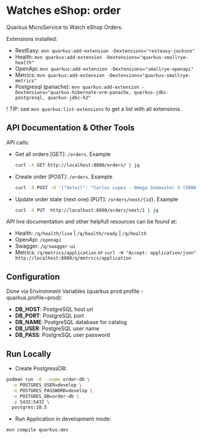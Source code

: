 # Watches eShop: order

Quarkus MicroService to Watch eShop Orders.

Extensions installed:
- RestEasy: `mvn quarkus:add-extension -Dextensions="resteasy-jackson"`
- Health: `mvn quarkus:add-extension -Dextensions="quarkus-smallrye-health"`
- OpenApi: `mvn quarkus:add-extension -Dextensions="smallrye-openapi"`
- Metrics: `mvn quarkus:add-extension -Dextensions="quarkus-smallrye-metrics"`
- Postgresql (panache): `mvn quarkus:add-extension -Dextensions="quarkus-hibernate-orm-panache, quarkus-jdbc-postgresql, quarkus-jdbc-h2"`

! TIP: use `mvn quarkus:list-extensions` to get a list with all extensions.

## API Documentation & Other Tools

API calls:

- Get all orders [GET]: `/orders`. Example
  ```sh
  curl -X GET http://localhost:8080/orders/ | jq
  ```
- Create order [POST]: `/orders`. Example
  ```sh
  curl -X POST -d '{"detail": "Carlos Lopez - Omega Seamaster 3 (5000 €) - 07/10/2022"}' -H "Content-Type: application/json" http://localhost:8080/orders/ -v
  ```
- Update order state (next one) [PUT]: `/orders/next/{id}`. Example
  ```sh
  curl -X PUT  http://localhost:8080/orders/next/1 | jq
  ```

API live documentation and other helpfull resources can be found at:

- Health: `/q/health/live` | `/q/health/ready` | `/q/health`
- OpenApi: `/openapi`
- Swagger: `/q/swagger-ui`
- Metrics: `/q/metrics/application` or `curl -H "Accept: application/json" http://localhost:8080/q/metrics/application`


## Configuration

Done via Environment Variables (quarkus prod profile - quarkus.profile=prod):

- **DB_HOST**: PostgreSQL host url
- **DB_PORT**: PostgreSQL port
- **DB_NAME**: PostgreSQL database for catalog
- **DB_USER**: PostgreSQL user name
- **DB_PASS**: PostgreSQL user password

## Run Locally

- Create PostgressDB:
```sh
podman run -d --name order-db \
  -e POSTGRES_USER=develop \
  -e POSTGRES_PASSWORD=develop \
  -e POSTGRES_DB=order-db \
  -p 5432:5432 \
  postgres:10.5
```

- Run Application in development mode:
```shell script
mvn compile quarkus:dev
```



